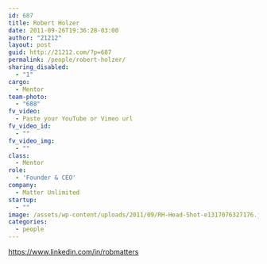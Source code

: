 ```yaml
---
id: 687
title: Robert Holzer
date: 2011-09-26T19:36:28-03:00
author: "21212"
layout: post
guid: http://21212.com/?p=687
permalink: /people/robert-holzer/
sharing_disabled:
  - "1"
cargo:
  - Mentor
team-photo:
  - "688"
fv_video:
  - Paste your YouTube or Vimeo url
fv_video_id:
  - ""
fv_video_img:
  - ""
class:
  - Mentor
role:
  - 'Founder & CEO'
company:
  - Matter Unlimited
startup:
  - ""
image: /assets/wp-content/uploads/2011/09/RH-Head-Shot-e1317076327176.jpg
categories:
  - people
---
```

https://www.linkedin.com/in/robmatters